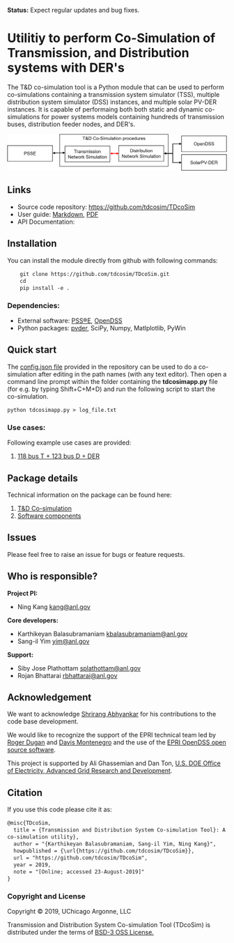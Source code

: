 **Status:** Expect regular updates and bug fixes.

# Utilitiy to perform Co-Simulation of Transmission, and Distribution systems with DER's

The T&D co-simulation tool is a Python module that can be used to perform co-simulations containing a transmission system simulator (TSS), multiple distribution system simulator (DSS) instances, and multiple solar PV-DER instances. It is capable of performaing both both static and dynamic co-simulations for power systems models containing hundreds of transmission buses, distribution feeder nodes, and DER's.

![schematic of TDcoSim](docs/user_guide/images/software_simple_block_diagram.png)

## Links
* Source code repository: https://github.com/tdcosim/TDcoSim
* User guide: [Markdown](docs/user_guide/user_guide_TOC.md), [PDF](docs/user_guide/tdcosim_user_guide.pdf)
* API Documentation:

## Installation
You can install the module directly from github with following commands:
```
    git clone https://github.com/tdcosim/TDcoSim.git
    cd
    pip install -e .
```

### Dependencies:
* External software: [PSS®E](https://new.siemens.com/global/en/products/energy/services/transmission-distribution-smart-grid/consulting-and-planning/pss-software/pss-e.html), [OpenDSS](https://sourceforge.net/projects/electricdss/)
* Python packages: [pvder](https://github.com/sibyjackgrove/SolarPV-DER-simulation-utility), SciPy, Numpy, Matlplotlib, PyWin

## Quick start

The [config.json file](config.json) provided in the repository can be used to do a co-simulation after editing in the path names (with any text editor). Then open a command line prompt within the folder containing the **tdcosimapp.py** file (for e.g. by typing Shift+C+M+D) and run the following script to start the co-simulation.

```
python tdcosimapp.py > log_file.txt
```
### Use cases:
Following example use cases are provided:
1. [118 bus T + 123 bus D + DER](docs/user_guide/examples/Example_1_system_state_initialization_test.md)

## Package details
Technical information on the package can be found here:
1. [T&D Co-simulation](docs/user_guide/user_guide_cosimulation_details.md)
2. [Software components](docs/user_guide/user_guide_software_details.md)

## Issues
Please feel free to raise an issue for bugs or feature requests.

## Who is responsible?
**Project PI:**

- Ning Kang kang@anl.gov

**Core developers:**

- Karthikeyan Balasubramaniam kbalasubramaniam@anl.gov
- Sang-il Yim yim@anl.gov

**Support:**

- Siby Jose Plathottam splathottam@anl.gov
- Rojan Bhattarai rbhattarai@anl.gov

## Acknowledgement
We want to acknowledge [Shrirang Abhyankar](https://github.com/abhyshr) for his contributions to the code base development.

We would like to recognize the support of the EPRI technical team led by [Roger Dugan](https://www.linkedin.com/in/roger-dugan-974b2812/) and [Davis Montenegro](https://www.linkedin.com/in/davis-montenegro-martinez-11269345/) and the use of the [EPRI OpenDSS open source software](http://smartgrid.epri.com/SimulationTool.aspx). 

This project is supported by Ali Ghassemian and Dan Ton, [U.S. DOE Office of Electricity, Advanced Grid Research and Development](https://www.energy.gov/oe/mission/advanced-grid-research-and-development).

## Citation
If you use this code please cite it as:
```
@misc{TDcoSim,
  title = {Transmission and Distribution System Co-simulation Tool}: A co-simulation utility},
  author = "{Karthikeyan Balasubramaniam, Sang-il Yim, Ning Kang}",
  howpublished = {\url{https://github.com/tdcosim/TDcoSim}},
  url = "https://github.com/tdcosim/TDcoSim",
  year = 2019,
  note = "[Online; accessed 23-August-2019]"
}
```
### Copyright and License
Copyright © 2019, UChicago Argonne, LLC

Transmission and Distribution System Co-simulation Tool (TDcoSim) is distributed under the terms of [BSD-3 OSS License.](LICENSE.md)
